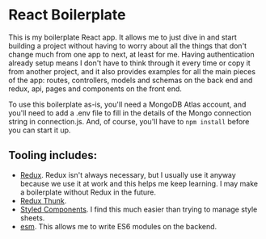 # React Boilerplate

   This is my boilerplate React app. It allows me to just dive in and start building a project without having to worry about all the things that don't change much from one app to next, at least for me. Having authentication already setup means I don't have to think through it every time or copy it from another project, and it also provides examples for all the main pieces of the app: routes, controllers, models and schemas on the back end and redux, api, pages and components on the front end.
   
   To use this boilerplate as-is, you'll need a MongoDB Atlas account, and you'll need to add a .env file to fill in the details of the Mongo connection string in connection.js. And, of course, you'll have to `npm install` before you can start it up.   
   
## Tooling includes:
   - [Redux](https://www.npmjs.com/package/redux). Redux isn't always necessary, but I usually use it anyway because we use it at work and this helps me keep learning. I may make a boilerplate without Redux in the future.
   - [Redux Thunk](https://www.npmjs.com/package/redux-thunk).
   - [Styled Components](https://www.npmjs.com/package/styled-components). I find this much easier than trying to manage style sheets.
   - [esm](https://www.npmjs.com/package/esm). This allows me to write ES6 modules on the backend.